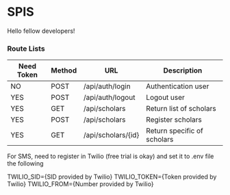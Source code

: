 # SPIS

Hello fellow developers!

### Route Lists

| Need Token  | Method      | URL                    | Description                            |
| ----------- | ----------- | ---------------------- | -------------------------------------- |
| NO          | POST        | /api/auth/login        | Authentication user                    |
| YES         | POST        | /api/auth/logout       | Logout user                            |
| YES         | GET         | /api/scholars          | Return list of scholars                |
| YES         | POST        | /api/scholars         | Register scholars                       |
| YES         | GET         | /api/scholars/{id}     | Return specific of scholars            |


For SMS, need to register in Twilio (free trial is okay) and set it to .env file the following

TWILIO_SID={SID provided by Twilio}
TWILIO_TOKEN={Token provided by Twilio}
TWILIO_FROM={Number provided by Twilio}
